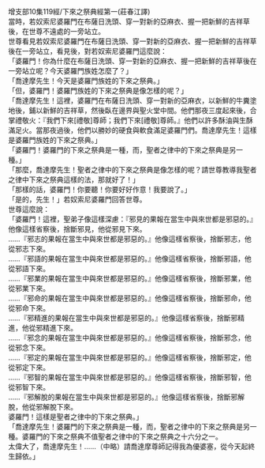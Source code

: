 增支部10集119經/下來之祭典經第一(莊春江譯)  
當時，若奴索尼婆羅門在布薩日洗頭、穿一對新的亞麻衣、握一把新鮮的吉祥草後，在世尊不遠處的一旁站立。  
世尊看見若奴索尼婆羅門在布薩日洗頭、穿一對新的亞麻衣、握一把新鮮的吉祥草後在一旁站立，看見後，對若奴索尼婆羅門這麼說：  
「婆羅門！你為什麼在布薩日洗頭、穿一對新的亞麻衣、握一把新鮮的吉祥草後在一旁站立呢？今天婆羅門族姓怎麼了？」  
「喬達摩先生！今天是婆羅門族姓的下來之祭典。」  
「但，婆羅門！婆羅門族姓的下來之祭典是像怎樣的呢？」  
「喬達摩先生！這裡，婆羅門在布薩日洗頭、穿一對新的亞麻衣，以新鮮的牛糞塗地後，鋪以新鮮的吉祥草，然後臥在邊界與聖火堂中間。他們那夜三度起來後，合掌禮敬火：『我們下來[禮敬]尊師；我們下來[禮敬]尊師。』他們以許多酥油與生酥滿足火。當那夜過後，他們以勝妙的硬食與軟食滿足婆羅門們。喬達摩先生！這樣是婆羅門族姓的下來之祭典。」  
「婆羅門！婆羅門的下來之祭典是一種，而，聖者之律中的下來之祭典是另一種。」  
「那麼，喬達摩先生！聖者之律中的下來之祭典是像怎樣的呢？請世尊教導我聖者之律中下來之祭典這樣的法，那就好了！」  
「那樣的話，婆羅門！你要聽！你要好好作意！我要說了。」  
「是的，先生！」若奴索尼婆羅門回答世尊。  
世尊這麼說：  
「婆羅門！這裡，聖弟子像這樣深慮：『邪見的果報在當生中與來世都是邪惡的。』他像這樣省察後，捨斷邪見，他從邪見下來。  
……『邪志的果報在當生中與來世都是邪惡的。』他像這樣省察後，捨斷邪志，他從邪志下來。  
……『邪語的果報在當生中與來世都是邪惡的。』他像這樣省察後，捨斷邪語，他從邪語下來。  
……『邪業的果報在當生中與來世都是邪惡的。』他像這樣省察後，捨斷邪業，他從邪業下來。  
……『邪命的果報在當生中與來世都是邪惡的。』他像這樣省察後，捨斷邪命，他從邪命下來。  
……『邪精進的果報在當生中與來世都是邪惡的。』他像這樣省察後，捨斷邪精進，他從邪精進下來。  
……『邪念的果報在當生中與來世都是邪惡的。』他像這樣省察後，捨斷邪念，他從邪念下來。  
……『邪定的果報在當生中與來世都是邪惡的。』他像這樣省察後，捨斷邪定，他從邪定下來。  
……『邪智的果報在當生中與來世都是邪惡的。』他像這樣省察後，捨斷邪智，他從邪智下來。  
……『邪解脫的果報在當生中與來世都是邪惡的。』他像這樣省察後，捨斷邪解脫，他從邪解脫下來。  
婆羅門！這樣是聖者之律中的下來之祭典。」  
「喬達摩先生！婆羅門的下來之祭典是一種，而，聖者之律中的下來之祭典是另一種。婆羅門的下來之祭典不值聖者之律中的下來之祭典之十六分之一。  
太偉大了，喬達摩先生！……（中略）請喬達摩尊師記得我為優婆塞，從今天起終生歸依。」  
  
  
